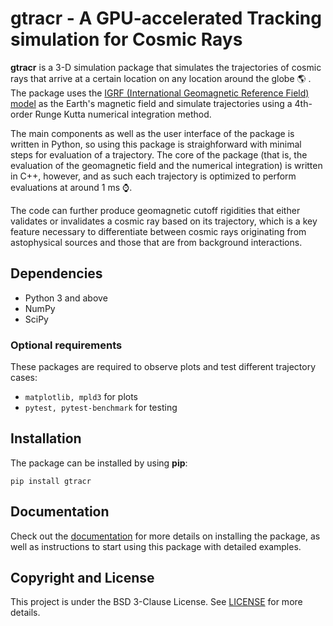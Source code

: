 # gtracr - A **G**PU-accelerated **Tra**cking simulation for **C**osmic **R**ays

**gtracr** is a 3-D simulation package that simulates the trajectories of cosmic rays that arrive at a certain location on any location around the globe :earth_americas: . The package uses the [IGRF (International Geomagnetic Reference Field) model](https://www.ngdc.noaa.gov/IAGA/vmod/igrf.html) as the Earth's magnetic field and simulate trajectories using a 4th-order Runge Kutta numerical integration method.

The main components as well as the user interface of the package is written in Python, so using this package is straighforward with minimal steps for evaluation of a trajectory. The core of the package (that is, the evaluation of the geomagnetic field and the numerical integration) is written in C++, however, and as such each trajectory is optimized to perform evaluations at around 1 ms :watch:. 

The code can further produce geomagnetic cutoff rigidities that either validates or invalidates a cosmic ray based on its trajectory, which is a key feature necessary to differentiate between cosmic rays originating from astophysical sources and those that are from background interactions.

## Dependencies

- Python 3 and above
- NumPy
- SciPy

### Optional requirements

These packages are required to observe plots and test different trajectory cases:

- `matplotlib, mpld3` for plots <!-- - PlotLy --> 
- `pytest, pytest-benchmark` for testing

## Installation

The package can be installed by using **pip**:

```
pip install gtracr
```

## Documentation

Check out the [documentation](docs) for more details on installing the package, as well as instructions to start using this package with detailed examples. 

## Copyright and License

This project is under the BSD 3-Clause License. See [LICENSE](LICENSE) for more details.
